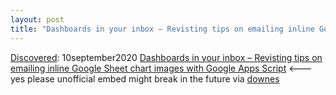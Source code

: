```yaml
---
layout: post
title: "Dashboards in your inbox – Revisting tips on emailing inline Google Sheet chart images with Google Apps Script"
---
```

[Discovered](http://rolandtanglao.com/2020/07/29/p1-blogthis-checkvist-list-links-to-blog/): 10september2020 [Dashboards in your inbox – Revisting tips on emailing inline Google Sheet chart images with Google Apps Script](https://mashe.hawksey.info/2020/09/dashboards-in-your-inbox-revisting-tips-on-emailing-inline-google-sheet-chart-images-with-google-apps-script/) <--- yes please unofficial embed might break in the future via [downes](https://www.downes.ca/post/71350)
